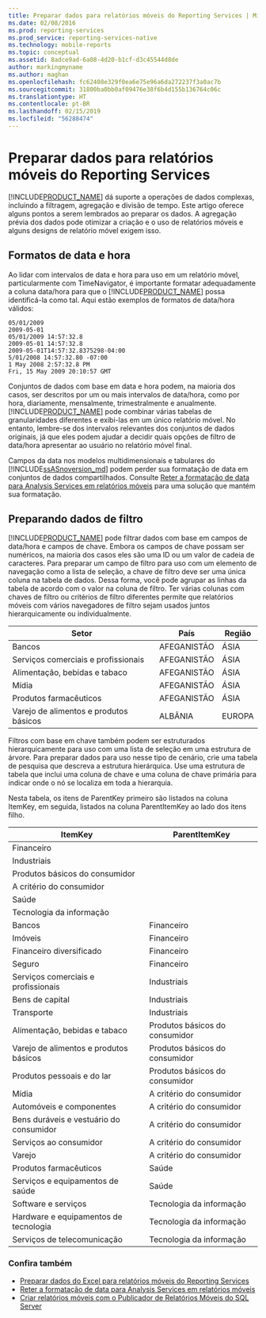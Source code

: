 ```yaml
---
title: Preparar dados para relatórios móveis do Reporting Services | Microsoft Docs
ms.date: 02/08/2016
ms.prod: reporting-services
ms.prod_service: reporting-services-native
ms.technology: mobile-reports
ms.topic: conceptual
ms.assetid: 8adce9ad-6a08-4d20-b1cf-d3c45544d8de
author: markingmyname
ms.author: maghan
ms.openlocfilehash: fc62408e329f0ea6e75e96a6da272237f3a0ac7b
ms.sourcegitcommit: 31800ba0bb0af09476e38f6b4d155b136764c06c
ms.translationtype: HT
ms.contentlocale: pt-BR
ms.lasthandoff: 02/15/2019
ms.locfileid: "56288474"
---
```

# <a name="prepare-data-for-reporting-services-mobile-reports"></a>Preparar dados para relatórios móveis do Reporting Services
  
[!INCLUDE[PRODUCT_NAME](../../includes/ss-mobilereptpub-long.md)] dá suporte a operações de dados complexas, incluindo a filtragem, agregação e divisão de tempo. Este artigo oferece alguns pontos a serem lembrados ao preparar os dados. A agregação prévia dos dados pode otimizar a criação e o uso de relatórios móveis e alguns designs de relatório móvel exigem isso.   
  
## <a name="date-and-time-formats"></a>Formatos de data e hora 
Ao lidar com intervalos de data e hora para uso em um relatório móvel, particularmente com TimeNavigator, é importante formatar adequadamente a coluna data/hora para que o [!INCLUDE[PRODUCT_NAME](../../includes/ss-mobilereptpub-short.md)] possa identificá-la como tal. Aqui estão exemplos de formatos de data/hora válidos:  
  
    05/01/2009    
    2009-05-01    
    05/01/2009 14:57:32.8    
    2009-05-01 14:57:32.8    
    2009-05-01T14:57:32.8375298-04:00    
    5/01/2008 14:57:32.80 -07:00    
    1 May 2008 2:57:32.8 PM    
    Fri, 15 May 2009 20:10:57 GMT    
  
Conjuntos de dados com base em data e hora podem, na maioria dos casos, ser descritos por um ou mais intervalos de data/hora, como por hora, diariamente, mensalmente, trimestralmente e anualmente. [!INCLUDE[PRODUCT_NAME](../../includes/ss-mobilereptpub-short.md)] pode combinar várias tabelas de granularidades diferentes e exibi-las em um único relatório móvel. No entanto, lembre-se dos intervalos relevantes dos conjuntos de dados originais, já que eles podem ajudar a decidir quais opções de filtro de data/hora apresentar ao usuário no relatório móvel final.  

Campos da data nos modelos multidimensionais e tabulares do [!INCLUDE[ssASnoversion_md](../../includes/ssasnoversion-md.md)] podem perder sua formatação de data em conjuntos de dados compartilhados. Consulte [Reter a formatação de data para Analysis Services em relatórios móveis](../../reporting-services/mobile-reports/retain-date-formatting-for-analysis-services-in-mobile-reports.md) para uma solução que mantém sua formatação.
  
## <a name="preparing-filter-data"></a>Preparando dados de filtro ##  
[!INCLUDE[PRODUCT_NAME](../../includes/ss-mobilereptpub-short.md)] pode filtrar dados com base em campos de data/hora e campos de chave. Embora os campos de chave possam ser numéricos, na maioria dos casos eles são uma ID ou um valor de cadeia de caracteres. Para preparar um campo de filtro para uso com um elemento de navegação como a lista de seleção, a chave de filtro deve ser uma única coluna na tabela de dados. Dessa forma, você pode agrupar as linhas da tabela de acordo com o valor na coluna de filtro. Ter várias colunas com chaves de filtro ou critérios de filtro diferentes permite que relatórios móveis com vários navegadores de filtro sejam usados juntos hierarquicamente ou individualmente.  
  
| Setor  | País   | Região    |  
| ------------- | ------------- | ------------- |  
| Bancos     | AFEGANISTÃO   | ÁSIA      |  
| Serviços comerciais e profissionais | AFEGANISTÃO | ÁSIA |  
| Alimentação, bebidas e tabaco | AFEGANISTÃO | ÁSIA |  
| Mídia | AFEGANISTÃO | ÁSIA |  
| Produtos farmacêuticos | AFEGANISTÃO | ÁSIA |  
| Varejo de alimentos e produtos básicos | ALBÂNIA | EUROPA |  
  
  
Filtros com base em chave também podem ser estruturados hierarquicamente para uso com uma lista de seleção em uma estrutura de árvore. Para preparar dados para uso nesse tipo de cenário, crie uma tabela de pesquisa que descreva a estrutura hierárquica. Use uma estrutura de tabela que inclui uma coluna de chave e uma coluna de chave primária para indicar onde o nó se localiza em toda a hierarquia.  
  
Nesta tabela, os itens de ParentKey primeiro são listados na coluna ItemKey, em seguida, listados na coluna ParentItemKey ao lado dos itens filho.   
  
|ItemKey    | ParentItemKey |  
| ------------- | ------------- |  
| Financeiro    |   |  
| Industriais   |   |  
| Produtos básicos do consumidor |    |  
| A critério do consumidor |  |     
| Saúde   |   |  
| Tecnologia da informação |  |  
| Bancos | Financeiro |  
| Imóveis | Financeiro |  
| Financeiro diversificado |  Financeiro |   
| Seguro |   Financeiro |  
| Serviços comerciais e profissionais |  Industriais |  
| Bens de capital |   Industriais |  
| Transporte |  Industriais |  
| Alimentação, bebidas e tabaco |    Produtos básicos do consumidor |  
| Varejo de alimentos e produtos básicos |    Produtos básicos do consumidor |  
| Produtos pessoais e do lar | Produtos básicos do consumidor |  
| Mídia | A critério do consumidor |  
| Automóveis e componentes |  A critério do consumidor |  
| Bens duráveis e vestuário do consumidor |A critério do consumidor |  
| Serviços ao consumidor |   A critério do consumidor |  
| Varejo | A critério do consumidor |  
| Produtos farmacêuticos   | Saúde |  
| Serviços e equipamentos de saúde |    Saúde |  
| Software e serviços | Tecnologia da informação |  
| Hardware e equipamentos de tecnologia   | Tecnologia da informação |  
| Serviços de telecomunicação |Tecnologia da informação |  
  
### <a name="see-also"></a>Confira também  
- [Preparar dados do Excel para relatórios móveis do Reporting Services](../../reporting-services/mobile-reports/prepare-excel-data-for-reporting-services-mobile-reports.md)  
- [Reter a formatação de data para Analysis Services em relatórios móveis](../../reporting-services/mobile-reports/retain-date-formatting-for-analysis-services-in-mobile-reports.md)
- [Criar relatórios móveis com o Publicador de Relatórios Móveis do SQL Server](../../reporting-services/mobile-reports/create-mobile-reports-with-sql-server-mobile-report-publisher.md)
  
  
  

